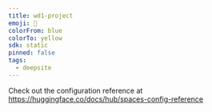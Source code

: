 ```yaml
---
title: wd1-project
emoji: 🐳
colorFrom: blue
colorTo: yellow
sdk: static
pinned: false
tags:
  - deepsite
---
```


Check out the configuration reference at https://huggingface.co/docs/hub/spaces-config-reference